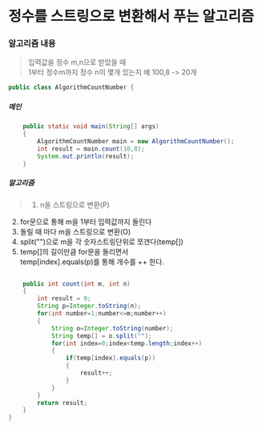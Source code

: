 # 정수를 스트링으로 변환해서 푸는 알고리즘

### 알고리즘 내용

 > 입력값을 정수 m,n으로 받았을 때  
  1부터 정수m까지 정수 n이 몇개 있는지
  예 100,8 -> 20개

```java
public class AlgorithmCountNumber {

```

##### 메인

```java
	public static void main(String[] args)
	{
		AlgorithmCountNumber main = new AlgorithmCountNumber();
		int result = main.count(10,8);
		System.out.println(result);
	}
```

##### 알고리즘

>1. n을 스트링으로 변환(P)
2. for문으로 통해 m을 1부터 입력값까지 돌린다
3. 돌릴 때 마다 m을 스트링으로 변환(O)
4. split("")으로 m을 각 숫자스트링단위로 쪼갠다(temp[])
5. temp[]의 길이만큼 for문을 돌리면서  
temp[index].equals(p)를 통해 개수를 ++ 한다.

```java

	public int count(int m, int n)
	{
		int result = 0;
		String p=Integer.toString(n);
		for(int number=1;number<=m;number++)
		{
			String o=Integer.toString(number);
			String temp[] = o.split("");
			for(int index=0;index<temp.length;index++)
			{
				if(temp[index].equals(p))
				{
					result++;
				}
			}
		}
		return result;
	}
}
```
